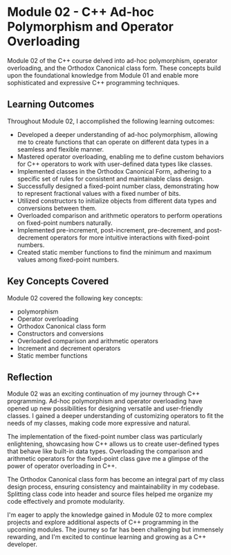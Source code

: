# Module 02 - C++ Ad-hoc Polymorphism and Operator Overloading

Module 02 of the C++ course delved into ad-hoc polymorphism, operator overloading, and the Orthodox Canonical class form. These concepts build upon the foundational knowledge from Module 01 and enable more sophisticated and expressive C++ programming techniques.

## Learning Outcomes
Throughout Module 02, I accomplished the following learning outcomes:

- Developed a deeper understanding of ad-hoc polymorphism, allowing me to create functions that can operate on different data types in a seamless and flexible manner.
- Mastered operator overloading, enabling me to define custom behaviors for C++ operators to work with user-defined data types like classes.
- Implemented classes in the Orthodox Canonical Form, adhering to a specific set of rules for consistent and maintainable class design.
- Successfully designed a fixed-point number class, demonstrating how to represent fractional values with a fixed number of bits.
- Utilized constructors to initialize objects from different data types and conversions between them.
- Overloaded comparison and arithmetic operators to perform operations on fixed-point numbers naturally.
- Implemented pre-increment, post-increment, pre-decrement, and post-decrement operators for more intuitive interactions with fixed-point numbers.
- Created static member functions to find the minimum and maximum values among fixed-point numbers.

## Key Concepts Covered
Module 02 covered the following key concepts:

- polymorphism
- Operator overloading
- Orthodox Canonical class form
- Constructors and conversions
- Overloaded comparison and arithmetic operators
- Increment and decrement operators
- Static member functions

## Reflection
Module 02 was an exciting continuation of my journey through C++ programming. Ad-hoc polymorphism and operator overloading have opened up new possibilities for designing versatile and user-friendly classes. I gained a deeper understanding of customizing operators to fit the needs of my classes, making code more expressive and natural.

The implementation of the fixed-point number class was particularly enlightening, showcasing how C++ allows us to create user-defined types that behave like built-in data types. Overloading the comparison and arithmetic operators for the fixed-point class gave me a glimpse of the power of operator overloading in C++.

The Orthodox Canonical class form has become an integral part of my class design process, ensuring consistency and maintainability in my codebase. Splitting class code into header and source files helped me organize my code effectively and promote modularity.

I'm eager to apply the knowledge gained in Module 02 to more complex projects and explore additional aspects of C++ programming in the upcoming modules. The journey so far has been challenging but immensely rewarding, and I'm excited to continue learning and growing as a C++ developer.
